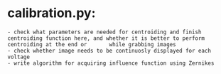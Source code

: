 # calibration.py:
	- check what parameters are needed for centroiding and finish centroiding function here, and whether it is better to perform centroiding at the end or 	     while grabbing images
	- check whether image needs to be continuosly displayed for each voltage
	- write algorithm for acquiring influence function using Zernikes